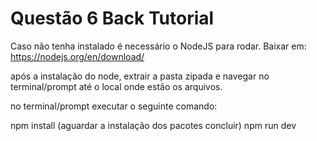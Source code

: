 # Questão 6 Back Tutorial

Caso não tenha instalado é necessário o NodeJS para rodar.
Baixar em: https://nodejs.org/en/download/

após a instalação do node, extrair a pasta zipada e navegar no terminal/prompt até o local onde estão os arquivos.

no terminal/prompt executar o seguinte comando:

npm install (aguardar a instalação dos pacotes concluir)
npm run dev

